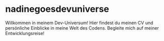 # nadinegoesdevuniverse

Willkommen in meinem Dev-Universum! Hier findest du meinen CV und persönliche Einblicke in meine Welt des Codens.
Begleite mich auf meiner Entwicklungsreise!
